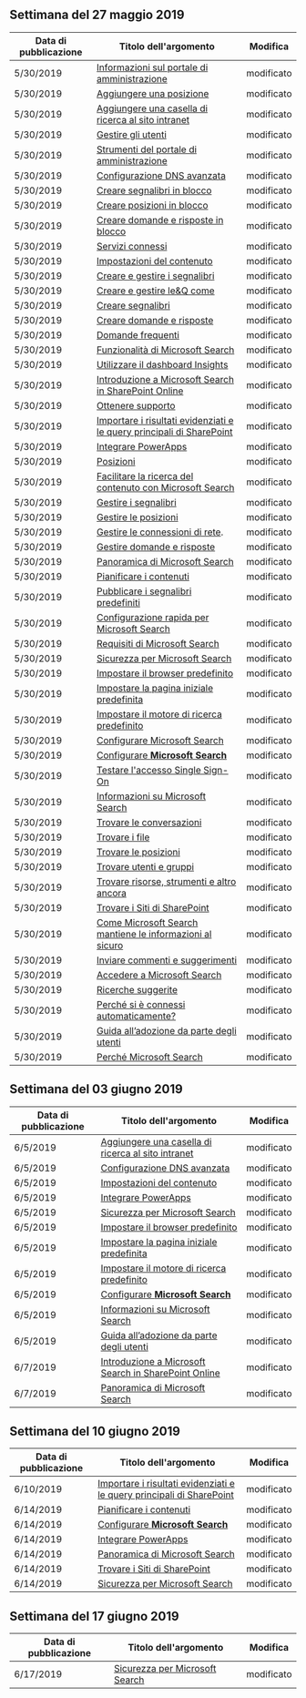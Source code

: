 <!-- This file is generated automatically each week. Changes made to this file will be overwritten.-->




## <a name="week-of-may-27-2019"></a>Settimana del 27 maggio 2019


| Data di pubblicazione |Titolo dell'argomento | Modifica |
|------|------------|--------|
| 5/30/2019 | [Informazioni sul portale di amministrazione](/MicrosoftSearch/about-the-admin-portal) | modificato |
| 5/30/2019 | [Aggiungere una posizione](/MicrosoftSearch/add-a-location) | modificato |
| 5/30/2019 | [Aggiungere una casella di ricerca al sito intranet](/MicrosoftSearch/add-a-search-box-to-your-intranet-site) | modificato |
| 5/30/2019 | [Gestire gli utenti](/MicrosoftSearch/add-users) | modificato |
| 5/30/2019 | [Strumenti del portale di amministrazione](/MicrosoftSearch/admin-portal-tools) | modificato |
| 5/30/2019 | [Configurazione DNS avanzata](/MicrosoftSearch/advanced-dns-configuration) | modificato |
| 5/30/2019 | [Creare segnalibri in blocco](/MicrosoftSearch/bulk-create-bookmarks) | modificato |
| 5/30/2019 | [Creare posizioni in blocco](/MicrosoftSearch/bulk-create-locations) | modificato |
| 5/30/2019 | [Creare domande e risposte in blocco](/MicrosoftSearch/bulk-create-qas) | modificato |
| 5/30/2019 | [Servizi connessi](/MicrosoftSearch/connected-services) | modificato |
| 5/30/2019 | [Impostazioni del contenuto](/MicrosoftSearch/content-settings) | modificato |
| 5/30/2019 | [Creare e gestire i segnalibri](/MicrosoftSearch/create-and-manage-bookmarks) | modificato |
| 5/30/2019 | [Creare e gestire le&Q come](/MicrosoftSearch/create-and-manage-qas) | modificato |
| 5/30/2019 | [Creare segnalibri](/MicrosoftSearch/create-bookmarks) | modificato |
| 5/30/2019 | [Creare domande e risposte](/MicrosoftSearch/create-qas) | modificato |
| 5/30/2019 | [Domande frequenti](/MicrosoftSearch/faqs) | modificato |
| 5/30/2019 | [Funzionalità di Microsoft Search](/MicrosoftSearch/features) | modificato |
| 5/30/2019 | [Utilizzare il dashboard Insights](/MicrosoftSearch/get-insights) | modificato |
| 5/30/2019 | [Introduzione a Microsoft Search in SharePoint Online](/MicrosoftSearch/get-started-search-in-sharepoint-online) | modificato |
| 5/30/2019 | [Ottenere supporto](/MicrosoftSearch/get-support) | modificato |
| 5/30/2019 | [Importare i risultati evidenziati e le query principali di SharePoint](/MicrosoftSearch/import-sharepoint-promoted-results-and-top-queries) | modificato |
| 5/30/2019 | [Integrare PowerApps](/MicrosoftSearch/integrate-powerapps) | modificato |
| 5/30/2019 | [Posizioni](/MicrosoftSearch/locations) | modificato |
| 5/30/2019 | [Facilitare la ricerca del contenuto con Microsoft Search](/MicrosoftSearch/make-content-easy-to-find) | modificato |
| 5/30/2019 | [Gestire i segnalibri](/MicrosoftSearch/manage-bookmarks) | modificato |
| 5/30/2019 | [Gestire le posizioni](/MicrosoftSearch/manage-locations) | modificato |
| 5/30/2019 | [Gestire le connessioni di rete](/MicrosoftSearch/manage-network-connections). | modificato |
| 5/30/2019 | [Gestire domande e risposte](/MicrosoftSearch/manage-qas) | modificato |
| 5/30/2019 | [Panoramica di Microsoft Search](/MicrosoftSearch/overview-microsoft-search) | modificato |
| 5/30/2019 | [Pianificare i contenuti](/MicrosoftSearch/plan-your-content) | modificato |
| 5/30/2019 | [Pubblicare i segnalibri predefiniti](/MicrosoftSearch/publish-default-bookmarks) | modificato |
| 5/30/2019 | [Configurazione rapida per Microsoft Search](/MicrosoftSearch/quick-set-up) | modificato |
| 5/30/2019 | [Requisiti di Microsoft Search](/MicrosoftSearch/requirements) | modificato |
| 5/30/2019 | [Sicurezza per Microsoft Search](/MicrosoftSearch/security) | modificato |
| 5/30/2019 | [Impostare il browser predefinito](/MicrosoftSearch/set-default-browser) | modificato |
| 5/30/2019 | [Impostare la pagina iniziale predefinita](/MicrosoftSearch/set-default-homepage) | modificato |
| 5/30/2019 | [Impostare il motore di ricerca predefinito](/MicrosoftSearch/set-default-search-engine) | modificato |
| 5/30/2019 | [Configurare Microsoft Search](/MicrosoftSearch/set-up-microsoft-search) | modificato |
| 5/30/2019 | [Configurare **Microsoft Search**](/MicrosoftSearch/setup-microsoft-search) | modificato |
| 5/30/2019 | [Testare l'accesso Single Sign-On](/MicrosoftSearch/test-single-sign-on) | modificato |
| 5/30/2019 | [Informazioni su Microsoft Search](/MicrosoftSearch/use/about-microsoft-search) | modificato |
| 5/30/2019 | [Trovare le conversazioni](/MicrosoftSearch/use/find-conversations) | modificato |
| 5/30/2019 | [Trovare i file](/MicrosoftSearch/use/find-files) | modificato |
| 5/30/2019 | [Trovare le posizioni](/MicrosoftSearch/use/find-locations) | modificato |
| 5/30/2019 | [Trovare utenti e gruppi](/MicrosoftSearch/use/find-people-and-groups) | modificato |
| 5/30/2019 | [Trovare risorse, strumenti e altro ancora](/MicrosoftSearch/use/find-resources-tools-and-more) | modificato |
| 5/30/2019 | [Trovare i Siti di SharePoint](/MicrosoftSearch/use/find-sharepoint-sites) | modificato |
| 5/30/2019 | [Come Microsoft Search mantiene le informazioni al sicuro](/MicrosoftSearch/use/how-microsoft-search-keeps-your-info-secure) | modificato |
| 5/30/2019 | [Inviare commenti e suggerimenti](/MicrosoftSearch/use/send-feedback) | modificato |
| 5/30/2019 | [Accedere a Microsoft Search](/MicrosoftSearch/use/sign-in) | modificato |
| 5/30/2019 | [Ricerche suggerite](/MicrosoftSearch/use/suggested-searches) | modificato |
| 5/30/2019 | [Perché si è connessi automaticamente?](/MicrosoftSearch/use/why-am-i-automatically-signed-in) | modificato |
| 5/30/2019 | [Guida all’adozione da parte degli utenti](/MicrosoftSearch/user-adoption-guide) | modificato |
| 5/30/2019 | [Perché Microsoft Search](/MicrosoftSearch/why-microsoft-search) | modificato |


## <a name="week-of-june-03-2019"></a>Settimana del 03 giugno 2019


| Data di pubblicazione |Titolo dell'argomento | Modifica |
|------|------------|--------|
| 6/5/2019 | [Aggiungere una casella di ricerca al sito intranet](/MicrosoftSearch/add-a-search-box-to-your-intranet-site) | modificato |
| 6/5/2019 | [Configurazione DNS avanzata](/MicrosoftSearch/advanced-dns-configuration) | modificato |
| 6/5/2019 | [Impostazioni del contenuto](/MicrosoftSearch/content-settings) | modificato |
| 6/5/2019 | [Integrare PowerApps](/MicrosoftSearch/integrate-powerapps) | modificato |
| 6/5/2019 | [Sicurezza per Microsoft Search](/MicrosoftSearch/security) | modificato |
| 6/5/2019 | [Impostare il browser predefinito](/MicrosoftSearch/set-default-browser) | modificato |
| 6/5/2019 | [Impostare la pagina iniziale predefinita](/MicrosoftSearch/set-default-homepage) | modificato |
| 6/5/2019 | [Impostare il motore di ricerca predefinito](/MicrosoftSearch/set-default-search-engine) | modificato |
| 6/5/2019 | [Configurare **Microsoft Search**](/MicrosoftSearch/setup-microsoft-search) | modificato |
| 6/5/2019 | [Informazioni su Microsoft Search](/MicrosoftSearch/use/about-microsoft-search) | modificato |
| 6/5/2019 | [Guida all’adozione da parte degli utenti](/MicrosoftSearch/user-adoption-guide) | modificato |
| 6/7/2019 | [Introduzione a Microsoft Search in SharePoint Online](/MicrosoftSearch/get-started-search-in-sharepoint-online) | modificato |
| 6/7/2019 | [Panoramica di Microsoft Search](/MicrosoftSearch/overview-microsoft-search) | modificato |


## <a name="week-of-june-10-2019"></a>Settimana del 10 giugno 2019


| Data di pubblicazione |Titolo dell'argomento | Modifica |
|------|------------|--------|
| 6/10/2019 | [Importare i risultati evidenziati e le query principali di SharePoint](/MicrosoftSearch/import-sharepoint-promoted-results-and-top-queries) | modificato |
| 6/14/2019 | [Pianificare i contenuti](/MicrosoftSearch/plan-your-content) | modificato |
| 6/14/2019 | [Configurare **Microsoft Search**](/MicrosoftSearch/setup-microsoft-search) | modificato |
| 6/14/2019 | [Integrare PowerApps](/MicrosoftSearch/integrate-powerapps) | modificato |
| 6/14/2019 | [Panoramica di Microsoft Search](/MicrosoftSearch/overview-microsoft-search) | modificato |
| 6/14/2019 | [Trovare i Siti di SharePoint](/MicrosoftSearch/use/find-sharepoint-sites) | modificato |
| 6/14/2019 | [Sicurezza per Microsoft Search](/MicrosoftSearch/security) | modificato |


## <a name="week-of-june-17-2019"></a>Settimana del 17 giugno 2019


| Data di pubblicazione |Titolo dell'argomento | Modifica |
|------|------------|--------|
| 6/17/2019 | [Sicurezza per Microsoft Search](/MicrosoftSearch/security) | modificato |
